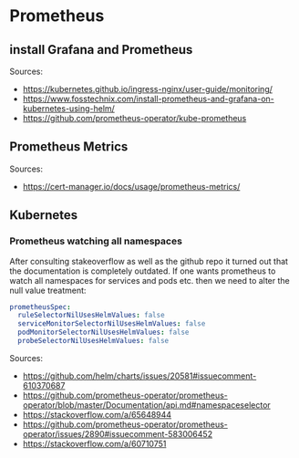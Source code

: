 # Prometheus

## install Grafana and Prometheus

Sources:

- <https://kubernetes.github.io/ingress-nginx/user-guide/monitoring/>
- <https://www.fosstechnix.com/install-prometheus-and-grafana-on-kubernetes-using-helm/>
- <https://github.com/prometheus-operator/kube-prometheus>

## Prometheus Metrics

Sources:

- <https://cert-manager.io/docs/usage/prometheus-metrics/>

## Kubernetes

### Prometheus watching all namespaces

After consulting stakeoverflow as well as the github repo it turned out that the documentation is completely outdated. If one wants prometheus to watch all namespaces for services and pods etc. then we need to alter the null value treatment:

``` yaml
prometheusSpec:
  ruleSelectorNilUsesHelmValues: false
  serviceMonitorSelectorNilUsesHelmValues: false
  podMonitorSelectorNilUsesHelmValues: false
  probeSelectorNilUsesHelmValues: false
```

Sources:

- <https://github.com/helm/charts/issues/20581#issuecomment-610370687>
- <https://github.com/prometheus-operator/prometheus-operator/blob/master/Documentation/api.md#namespaceselector>
- <https://stackoverflow.com/a/65648944>
- <https://github.com/prometheus-operator/prometheus-operator/issues/2890#issuecomment-583006452>
- <https://stackoverflow.com/a/60710751>
